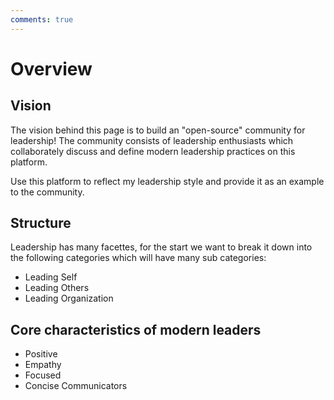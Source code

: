 ```yaml
---
comments: true
---
```

# Overview

## Vision

The vision behind this page is to build an "open-source" community for leadership!
The community consists of leadership enthusiasts which collaborately discuss and define modern leadership practices on this platform. <br>

Use this platform to reflect my leadership style and provide it as an example to the community.

## Structure

Leadership has many facettes, for the start we want to break it down into the following categories which will have many sub categories:

* Leading Self
* Leading Others
* Leading Organization


## Core characteristics of modern leaders

* Positive
* Empathy
* Focused
* Concise Communicators


